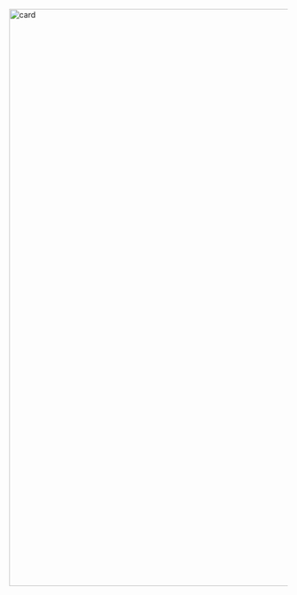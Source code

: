 <a href="https://mihirrr.com" target="_blank" rel="noopener noreferrer"><img width="1043" alt="card" src="https://github.com/user-attachments/assets/58441f1b-c827-4d1b-a3b3-3763c8b4867d" /></a>
